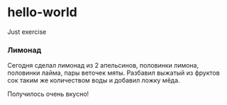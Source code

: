 # hello-world
Just exercise

### Лимонад
Сегодня сделал лимонад из 2 апельсинов, половинки лимона, половинки лайма, пары веточек мяты. Разбавил выжатый из фруктов сок таким же количеством воды и добавил ложку мёда. 

Получилось очень вкусно!
